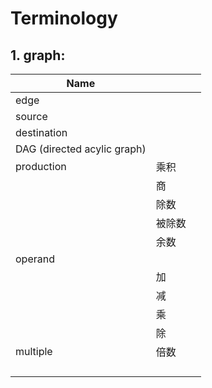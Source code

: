 # Terminology

## 1. graph:
| Name                        |        |      |
| --------------------------- | ------ | ---- |
| edge                        |        |      |
| source                      |        |      |
| destination                 |        |      |
| DAG (directed acylic graph) |        |      |
| production                  | 乘积   |      |
|                             | 商     |      |
|                             | 除数   |      |
|                             | 被除数 |      |
|                             | 余数   |      |
| operand                     |        |      |
|                             | 加     |      |
|                             | 减     |      |
|                             | 乘     |      |
|                             | 除     |      |
| multiple                    | 倍数   |      |
|                             |        |      |
|                             |        |      |
|                             |        |      |
|                             |        |      |

